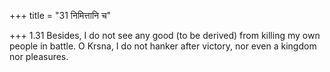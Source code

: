 +++
title = "31 निमित्तानि च"

+++
1.31 Besides, I do not see any good (to be derived) from killing my own
people in battle. O Krsna, I do not hanker after victory, nor even a
kingdom nor pleasures.
